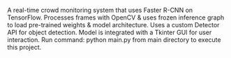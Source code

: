 A real-time crowd monitoring system that uses Faster R-CNN on TensorFlow. Processes frames with OpenCV & uses frozen inference graph to load pre-trained weights & model architecture. Uses a custom Detector API for object detection. Model is integrated with a Tkinter GUI for user interaction.
Run command: python main.py from main directory to execute this project.

